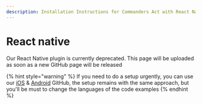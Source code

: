 ```yaml
---
description: Installation Instructions for Commanders Act with React Native.
---
```


# React native

Our React Native plugin is currently deprecated. This page will be uploaded as soon as a new GitHub page will be released

{% hint style="warning" %}
If you need to do a setup urgently, you can use our [iOS](https://github.com/CommandersAct/iOSV5) & [Android](https://github.com/CommandersAct/AndroidV5) GitHub, the setup remains with the same approach, but you'll be must to change the languages of the code examples
{% endhint %}



